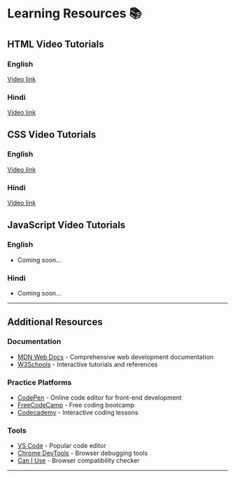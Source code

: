 # Learning Resources 📚

## HTML Video Tutorials

### English
[Video link](https://youtu.be/qz0aGYrrlhU?si=-rcX9dIokzfjYJUJ)

### Hindi
[Video link](https://youtu.be/iVCzmDwIQpA?si=uP-ITYsPCtTPbDy5)

## CSS Video Tutorials

### English
[Video link](https://youtu.be/OXGznpKZ_sA?si=dRCGn8hdkbqKZDP9)

### Hindi  
[Video link](https://youtu.be/MSICFljRcb4?si=S8k9CVdRzm7hlvyz)

## JavaScript Video Tutorials

### English
- Coming soon...

### Hindi
- Coming soon...

---

## Additional Resources

### Documentation
- [MDN Web Docs](https://developer.mozilla.org/en-US/) - Comprehensive web development documentation
- [W3Schools](https://www.w3schools.com/) - Interactive tutorials and references

### Practice Platforms
- [CodePen](https://codepen.io/) - Online code editor for front-end development
- [FreeCodeCamp](https://www.freecodecamp.org/) - Free coding bootcamp
- [Codecademy](https://www.codecademy.com/) - Interactive coding lessons

### Tools
- [VS Code](https://code.visualstudio.com/) - Popular code editor
- [Chrome DevTools](https://developers.google.com/web/tools/chrome-devtools) - Browser debugging tools
- [Can I Use](https://caniuse.com/) - Browser compatibility checker

---
